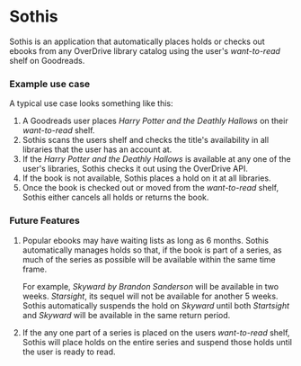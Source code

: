 # Sothis

Sothis is an application that automatically places holds or checks out ebooks from any OverDrive library catalog using the user's *want-to-read* shelf on Goodreads.

### Example use case
A typical use case looks something like this:

1) A Goodreads user places *Harry Potter and the Deathly Hallows* on their *want-to-read* shelf.
2) Sothis scans the users shelf and checks the title's availability in all libraries that the user has an account at.
3) If the *Harry Potter and the Deathly Hallows* is available at any one of the user's libraries, Sothis checks it out using the OverDrive API.
4) If the book is not available, Sothis places a hold on it at all libraries. 
5) Once the book is checked out or moved from the *want-to-read* shelf, Sothis either cancels all holds or returns the book.

### Future Features
1) Popular ebooks may have waiting lists as long as 6 months. Sothis automatically manages holds so that, if the book is part of a series, as much of the series as possible will be available within the same time frame.
	
	For example, *Skyward by Brandon Sanderson* will be available in two weeks. *Starsight*, its sequel will not be available for another 5 weeks. Sothis automatically suspends the hold on *Skyward* until both *Startsight* and *Skyward* will be available in the same return period.

2) If the any one part of a series is placed on the users *want-to-read* shelf, Sothis will place holds on the entire series and suspend those holds until the user is ready to read.
